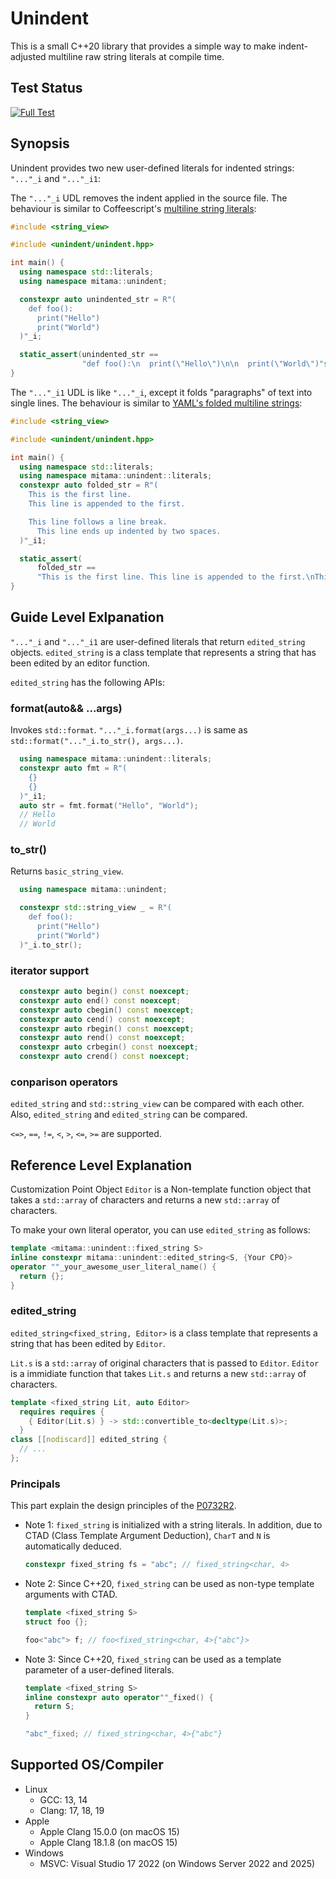 # Unindent

This is a small C++20 library that provides a simple way to make indent-adjusted multiline raw string literals at compile time.

## Test Status

[![Full Test](https://github.com/LoliGothick/unindent/actions/workflows/test.yaml/badge.svg)](https://github.com/LoliGothick/unindent/actions/workflows/test.yaml)

## Synopsis

Unindent provides two new user-defined literals for indented strings: `"..."_i` and `"..."_i1`:

The `"..."_i` UDL removes the indent applied in the source file. The behaviour is similar to Coffeescript's [multiline string literals](https://coffeescript.org/#strings):

```cpp
#include <string_view>

#include <unindent/unindent.hpp>

int main() {
  using namespace std::literals;
  using namespace mitama::unindent;

  constexpr auto unindented_str = R"(
    def foo():
      print("Hello")
      print("World")
  )"_i;

  static_assert(unindented_str ==
                "def foo():\n  print(\"Hello\")\n\n  print(\"World\")"sv);
}
```

The `"..."_i1` UDL is like `"..."_i`, except it folds "paragraphs" of text into single lines. The behaviour is similar to [YAML's folded multiline strings](https://yaml.org/spec/1.2-old/spec.html#id2796251):

```cpp
#include <string_view>

#include <unindent/unindent.hpp>

int main() {
  using namespace std::literals;
  using namespace mitama::unindent::literals;
  constexpr auto folded_str = R"(
    This is the first line.
    This line is appended to the first.

    This line follows a line break.
      This line ends up indented by two spaces.
  )"_i1;

  static_assert(
      folded_str ==
      "This is the first line. This line is appended to the first.\nThis line follows a line break.   This line ends up indented by two spaces."sv);
}
```

## Guide Level Exlpanation

`"..."_i` and `"..."_i1` are user-defined literals that return `edited_string` objects. `edited_string` is a class template that represents a string that has been edited by an editor function.

`edited_string` has the following APIs:

### format(auto&& ...args)

Invokes `std::format`.
`"..."_i.format(args...)` is same as `std::format("..."_i.to_str(), args...)`.

```cpp
  using namespace mitama::unindent::literals;
  constexpr auto fmt = R"(
    {}
    {}
  )"_i1;
  auto str = fmt.format("Hello", "World");
  // Hello
  // World
```

### to_str()

Returns `basic_string_view`.

```cpp
  using namespace mitama::unindent;

  constexpr std::string_view _ = R"(
    def foo():
      print("Hello")
      print("World")
  )"_i.to_str();
```

### iterator support

```cpp
  constexpr auto begin() const noexcept;
  constexpr auto end() const noexcept;
  constexpr auto cbegin() const noexcept;
  constexpr auto cend() const noexcept;
  constexpr auto rbegin() const noexcept;
  constexpr auto rend() const noexcept;
  constexpr auto crbegin() const noexcept;
  constexpr auto crend() const noexcept;
```

### conparison operators

`edited_string` and `std::string_view` can be compared with each other.
Also, `edited_string` and `edited_string` can be compared.

`<=>`, `==`, `!=`, `<`, `>`, `<=`, `>=` are supported.

## Reference Level Explanation

Customization Point Object `Editor` is a Non-template function object that takes a `std::array` of characters and returns a new `std::array` of characters.

To make your own literal operator, you can use `edited_string` as follows:

```cpp
template <mitama::unindent::fixed_string S>
inline constexpr mitama::unindent::edited_string<S, {Your CPO}>
operator ""_your_awesome_user_literal_name() {
  return {};
}
```

### edited_string

`edited_string<fixed_string, Editor>` is a class template that represents a string that has been edited by `Editor`.

`Lit.s` is a `std::array` of original characters that is passed to `Editor`.
`Editor` is a immidiate function that takes `Lit.s` and returns a new `std::array` of characters.

```cpp
template <fixed_string Lit, auto Editor>
  requires requires {
    { Editor(Lit.s) } -> std::convertible_to<decltype(Lit.s)>;
  }
class [[nodiscard]] edited_string {
  // ...
};
```

### Principals

This part explain the design principles of the [P0732R2](https://www.open-std.org/jtc1/sc22/wg21/docs/papers/2018/p0732r2.pdf).

- Note 1: `fixed_string` is initialized with a string literals. In addition, due to CTAD (Class Template Argument Deduction), `CharT` and `N` is automatically deduced.
  
  ```cpp
  constexpr fixed_string fs = "abc"; // fixed_string<char, 4>
  ```

- Note 2: Since C++20, `fixed_string` can be used as non-type template arguments with CTAD.
  
  ```cpp
  template <fixed_string S>
  struct foo {};

  foo<"abc"> f; // foo<fixed_string<char, 4>{"abc"}>
  ```

- Note 3: Since C++20, `fixed_string` can be used as a template parameter of a user-defined literals.
  
  ```cpp
  template <fixed_string S>
  inline constexpr auto operator""_fixed() {
    return S;
  }

  "abc"_fixed; // fixed_string<char, 4>{"abc"}
  ```

## Supported OS/Compiler

- Linux
  - GCC: 13, 14
  - Clang: 17, 18, 19
- Apple
  - Apple Clang 15.0.0 (on macOS 15)
  - Apple Clang 18.1.8 (on macOS 15)
- Windows
  - MSVC: Visual Studio 17 2022 (on Windows Server 2022 and 2025)
